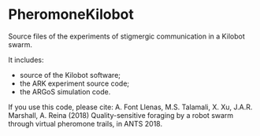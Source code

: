 # PheromoneKilobot
Source files of the experiments of stigmergic communication in a Kilobot swarm.

It includes:
* source of the Kilobot software;
* the ARK experiment source code;
* the ARGoS simulation code.

If you use this code, please cite:
A. Font Llenas, M.S. Talamali, X. Xu, J.A.R. Marshall, A. Reina (2018) Quality-sensitive foraging by a robot swarm through virtual pheromone trails, in ANTS 2018.

